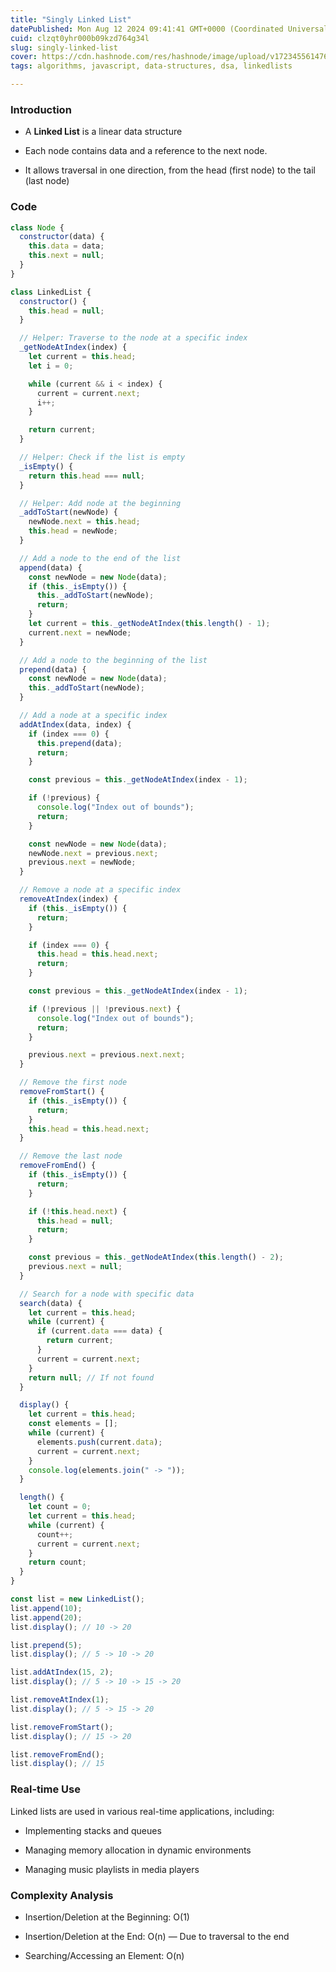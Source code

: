 ```yaml
---
title: "Singly Linked List"
datePublished: Mon Aug 12 2024 09:41:41 GMT+0000 (Coordinated Universal Time)
cuid: clzqt0yhr000b09kzd764g34l
slug: singly-linked-list
cover: https://cdn.hashnode.com/res/hashnode/image/upload/v1723455614766/173ad87c-099f-46ba-a75d-18cac97bdca8.webp
tags: algorithms, javascript, data-structures, dsa, linkedlists

---
```


### Introduction

* A **Linked List** is a linear data structure
    

* Each node contains data and a reference to the next node.
    
* It allows traversal in one direction, from the head (first node) to the tail (last node)
    

### Code

```javascript
class Node {
  constructor(data) {
    this.data = data;
    this.next = null;
  }
}
```

```javascript
class LinkedList {
  constructor() {
    this.head = null;
  }

  // Helper: Traverse to the node at a specific index
  _getNodeAtIndex(index) {
    let current = this.head;
    let i = 0;

    while (current && i < index) {
      current = current.next;
      i++;
    }

    return current;
  }

  // Helper: Check if the list is empty
  _isEmpty() {
    return this.head === null;
  }

  // Helper: Add node at the beginning
  _addToStart(newNode) {
    newNode.next = this.head;
    this.head = newNode;
  }

  // Add a node to the end of the list
  append(data) {
    const newNode = new Node(data);
    if (this._isEmpty()) {
      this._addToStart(newNode);
      return;
    }
    let current = this._getNodeAtIndex(this.length() - 1);
    current.next = newNode;
  }

  // Add a node to the beginning of the list
  prepend(data) {
    const newNode = new Node(data);
    this._addToStart(newNode);
  }

  // Add a node at a specific index
  addAtIndex(data, index) {
    if (index === 0) {
      this.prepend(data);
      return;
    }

    const previous = this._getNodeAtIndex(index - 1);

    if (!previous) {
      console.log("Index out of bounds");
      return;
    }

    const newNode = new Node(data);
    newNode.next = previous.next;
    previous.next = newNode;
  }

  // Remove a node at a specific index
  removeAtIndex(index) {
    if (this._isEmpty()) {
      return;
    }

    if (index === 0) {
      this.head = this.head.next;
      return;
    }

    const previous = this._getNodeAtIndex(index - 1);

    if (!previous || !previous.next) {
      console.log("Index out of bounds");
      return;
    }

    previous.next = previous.next.next;
  }

  // Remove the first node
  removeFromStart() {
    if (this._isEmpty()) {
      return;
    }
    this.head = this.head.next;
  }

  // Remove the last node
  removeFromEnd() {
    if (this._isEmpty()) {
      return;
    }

    if (!this.head.next) {
      this.head = null;
      return;
    }

    const previous = this._getNodeAtIndex(this.length() - 2);
    previous.next = null;
  }

  // Search for a node with specific data
  search(data) {
    let current = this.head;
    while (current) {
      if (current.data === data) {
        return current;
      }
      current = current.next;
    }
    return null; // If not found
  }

  display() {
    let current = this.head;
    const elements = [];
    while (current) {
      elements.push(current.data);
      current = current.next;
    }
    console.log(elements.join(" -> "));
  }

  length() {
    let count = 0;
    let current = this.head;
    while (current) {
      count++;
      current = current.next;
    }
    return count;
  }
}
```

```javascript
const list = new LinkedList();
list.append(10);
list.append(20);
list.display(); // 10 -> 20

list.prepend(5);
list.display(); // 5 -> 10 -> 20

list.addAtIndex(15, 2);
list.display(); // 5 -> 10 -> 15 -> 20

list.removeAtIndex(1);
list.display(); // 5 -> 15 -> 20

list.removeFromStart();
list.display(); // 15 -> 20

list.removeFromEnd();
list.display(); // 15
```

### Real-time Use

Linked lists are used in various real-time applications, including:

* Implementing stacks and queues
    
* Managing memory allocation in dynamic environments
    
* Managing music playlists in media players
    

### Complexity Analysis

* Insertion/Deletion at the Beginning: O(1)
    
* Insertion/Deletion at the End: O(n) — Due to traversal to the end
    
* Searching/Accessing an Element: O(n)